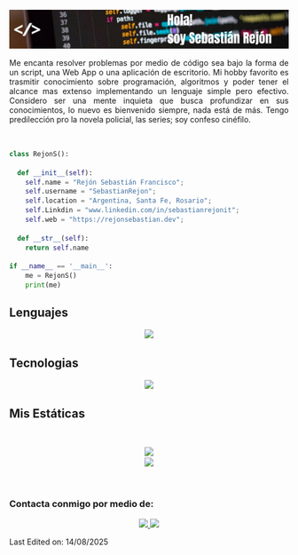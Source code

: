 ![header](/headergithub.png "cabecera presentacion")
<br>
<p align="justify">
Me encanta resolver problemas por medio de código sea bajo la forma de un script, una Web App o una aplicación de escritorio.
Mi hobby favorito es trasmitir conocimiento sobre programación, algoritmos y poder tener el alcance mas extenso implementando un lenguaje simple pero efectivo.
Considero ser una mente inquieta que busca profundizar en sus conocimientos, lo nuevo es bienvenido siempre, nada está de más. Tengo predilección pro la novela policial, las series; soy confeso cinéfilo.
</p>
<br>

```python
class RejonS():
    
  def __init__(self):
    self.name = "Rejón Sebastián Francisco";
    self.username = "SebastianRejon";
    self.location = "Argentina, Santa Fe, Rosario";
    self.Linkdin = "www.linkedin.com/in/sebastianrejonit";
    self.web = "https://rejonsebastian.dev";
  
  def __str__(self):
    return self.name

if __name__ == '__main__':
    me = RejonS()
    print(me)
```
## Lenguajes

<p align="center">
  <a href="https://skillicons.dev">
    <img src="https://skillicons.dev/icons?i=html,css,javascript,sass,python,c,r" />
  </a>
</p>

## Tecnologias

<p align="center">
  <a href="https://skillicons.dev">
    <img src="https://skillicons.dev/icons?i=vscode,sublime,md,github,vercel,wordpress" />
  </a>
</p>

## Mis Estáticas

<br/>
<p align="center">
  <img width="49.5%" src="https://github-readme-stats.vercel.app/api?username=SebastianRejon&show_icons=true&theme=dark" />
  <br>
  <img width="49.5%" src="https://github-readme-streak-stats.herokuapp.com/?user=SebastianRejon&theme=gruvbox&hide_border=true" />  
</p>
<br>


### Contacta conmigo por medio de:

<p align="center">
  <a href="mailto:rejon.sebastian@gmail.com" target="_blancl">
    <img src="https://skillicons.dev/icons?i=gmail" />
  </a>
<a href="https://www.linkedin.com/in/sebastianrejonit" target="_blancl">
    <img src="https://skillicons.dev/icons?i=linkedin" />
  </a>
</p>

Last Edited on: 14/08/2025


